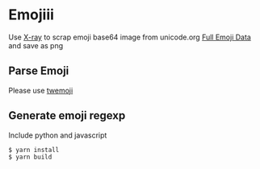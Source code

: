 # Emojiii
Use [X-ray](https://github.com/lapwinglabs/x-ray) to scrap emoji base64 image from unicode.org [Full Emoji Data](http://unicode.org/emoji/charts/full-emoji-list.html) and save as png

## Parse Emoji
Please use [twemoji](https://github.com/twitter/twemoji)

## Generate emoji regexp
Include python and javascript
```
$ yarn install
$ yarn build
```

